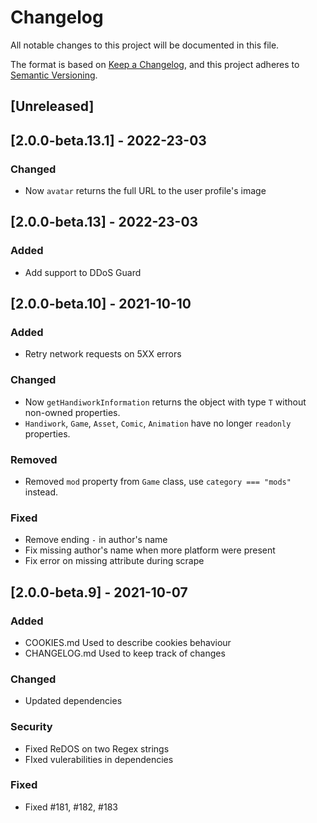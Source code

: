 # Changelog

All notable changes to this project will be documented in this file.

The format is based on [Keep a Changelog](https://keepachangelog.com/en/1.0.0/),
and this project adheres to [Semantic Versioning](https://semver.org/spec/v2.0.0.html).

## [Unreleased]

## [2.0.0-beta.13.1] - 2022-23-03

### Changed

- Now `avatar` returns the full URL to the user profile's image

## [2.0.0-beta.13] - 2022-23-03

### Added

- Add support to DDoS Guard

## [2.0.0-beta.10] - 2021-10-10

### Added

- Retry network requests on 5XX errors

### Changed

- Now `getHandiworkInformation` returns the object with type `T` without non-owned properties.
- `Handiwork`, `Game`, `Asset`, `Comic`, `Animation` have no longer `readonly` properties.

### Removed

- Removed `mod` property from `Game` class, use `category === "mods"` instead.

### Fixed

- Remove ending `-` in author's name
- Fix missing author's name when more platform were present
- Fix error on missing attribute during scrape

## [2.0.0-beta.9] - 2021-10-07

### Added

- COOKIES.md Used to describe cookies behaviour
- CHANGELOG.md Used to keep track of changes

### Changed

- Updated dependencies

### Security

- Fixed ReDOS on two Regex strings
- FIxed vulerabilities in dependencies

### Fixed

- Fixed #181, #182, #183
